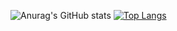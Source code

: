 <!---
dolphinbuzz/dolphinbuzz is a ✨ special ✨ repository because its `README.md` (this file) appears on your GitHub profile.
You can click the Preview link to take a look at your changes.
--->
![Anurag's GitHub stats](https://github-readme-stats.vercel.app/api?username=dolphinbuzz&show_icons=true&theme=radical)
[![Top Langs](https://github-readme-stats.vercel.app/api/top-langs/?username=dolphinbuzz&layout=compact)](https://github.com/dolphinbuzz/github-readme-stats)
